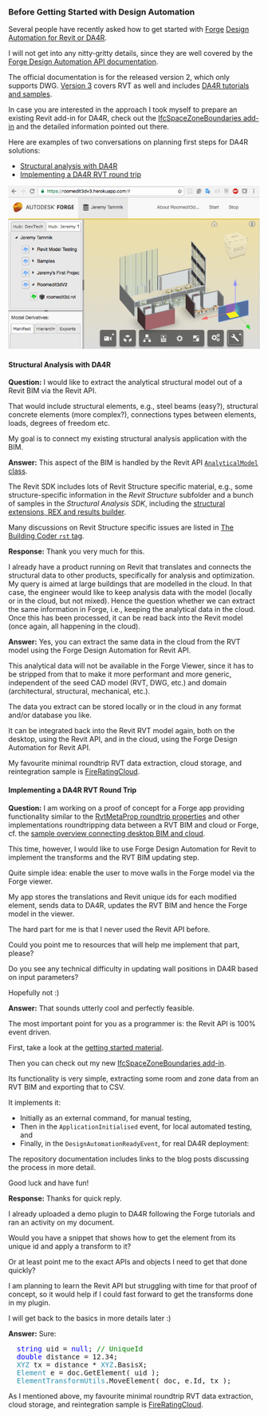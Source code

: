 <head>
<meta http-equiv="Content-Type" content="text/html; charset=utf-8">
<link rel="stylesheet" type="text/css" href="bc.css">
<script src="https://cdn.rawgit.com/google/code-prettify/master/loader/run_prettify.js" type="text/javascript"></script>
</head>

<!---

twitter:

 in the #RevitAPI @AutodeskForge @AutodeskRevit #bim #DynamoBim #ForgeDevCon

Several people have recently asked how to get started with Forge Design Automation for Revit or DA4R.
I will not get into any nitty-gritty details, since they are well covered by the Forge Design Automation API documentation, which includes DA4R tutorials and samples.
Here are examples of two conversations on planning first steps for DA4R solutions
&ndash; Structural analysis with DA4R
&ndash; Implementing a DA4R RVT round trip...

linkedin:

of [The Building Coder samples](https://github.com/jeremytammik/the_building_coder_samples/releases/tag/2019.0.145.4).
the [Revit API discussion forum](http://forums.autodesk.com/t5/revit-api-forum/bd-p/160) recently

-->

### Before Getting Started with Design Automation

Several people have recently asked how to get started
with [Forge](https://forge.autodesk.com)
[Design Automation for Revit or DA4R](https://thebuildingcoder.typepad.com/blog/2018/11/forge-design-automation-for-revit-at-au-and-in-public.html).

I will not get into any nitty-gritty details, since they are well covered by
the [Forge Design Automation API documentation](https://forge.autodesk.com/api/design-automation-cover-page).

The official documentation is for the released version 2, which only supports DWG.
[Version 3](https://forge.autodesk.com/en/docs/design-automation/v3/developers_guide/overview) covers
RVT as well and
includes [DA4R tutorials and samples](https://forge.autodesk.com/en/docs/design-automation/v3/tutorials/revit-samples).

In case you are interested in the approach I took myself to prepare an existing Revit add-in for DA4R, check out
the [IfcSpaceZoneBoundaries add-in](https://github.com/jeremytammik/IfcSpaceZoneBoundaries) and
the detailed information pointed out there.

Here are examples of two conversations on planning first steps for DA4R solutions:

- [Structural analysis with DA4R](#2) 
- [Implementing a DA4R RVT round trip](#3)


<center>
<img src="img/roomedit3dv3_running_2.png" alt="Moving a wall in the Forge viewer" width="771">
</center>


#### <a name="2"></a> Structural Analysis with DA4R

**Question:** I would like to extract the analytical structural model out of a Revit BIM via the Revit API.

That would include structural elements, e.g., steel beams (easy?), structural concrete elements (more complex?), connections types between elements, loads, degrees of freedom etc.

My goal is to connect my existing structural analysis application with the BIM.

**Answer:** This aspect of the BIM is handled by the Revit
API [`AnalyticalModel` class](https://apidocs.co/apps/revit/2019/b4466cf0-0fa0-1f67-d442-fdf0fb073fc9.htm).

The Revit SDK includes lots of Revit Structure specific material, e.g., some structure-specific information in the *Revit Structure* subfolder and a bunch of samples in the *Structural Analysis SDK*, including
the [structural extensions, REX and results builder](http://thebuildingcoder.typepad.com/blog/about-the-author.html#5.54).

Many discussions on Revit Structure specific issues are listed
in [The Building Coder `rst` tag](https://thebuildingcoder.typepad.com/blog/rst).

**Response:** Thank you very much for this.

I already have a product running on Revit that translates and connects the structural data to other products, specifically for analysis and optimization.  My query is aimed at large buildings that are modelled in the cloud.  In that case, the engineer would like to keep analysis data with the model (locally or in the cloud, but not mixed).  Hence the question whether we can extract the same information in Forge, i.e., keeping the analytical data in the cloud.  Once this has been processed, it can be read back into the Revit model (once again, all happening in the cloud).

**Answer:** Yes, you can extract the same data in the cloud from the RVT model using the Forge Design Automation for Revit API.

This analytical data will not be available in the Forge Viewer, since it has to be stripped from that to make it more performant and more generic, independent of the seed CAD model (RVT, DWG, etc.) and domain (architectural, structural, mechanical, etc.).

The data you extract can be stored locally or in the cloud in any format and/or database you like.

It can be integrated back into the Revit RVT model again, both on the desktop, using the Revit API, and in the cloud, using the Forge Design Automation for Revit API.

My favourite minimal roundtrip RVT data extraction, cloud storage, and reintegration sample is [FireRatingCloud](https://github.com/jeremytammik/FireRatingCloud).


#### <a name="3"></a> Implementing a DA4R RVT Round Trip

**Question:** I am working on a proof of concept for a Forge app providing functionality similar to
the [RvtMetaProp roundtrip properties](http://thebuildingcoder.typepad.com/blog/2017/09/use-forge-or-spreadsheet-to-create-shared-parameters.html) and
other implementations roundtripping data between a RVT BIM and cloud or Forge, cf. 
the [sample overview connecting desktop BIM and cloud](http://thebuildingcoder.typepad.com/blog/2017/10/rational-bim-programming-at-au-darmstadt.html#5).

This time, however, I would like to use Forge Design Automation for Revit to implement the transforms and the RVT BIM updating step.

Quite simple idea: enable the user to move walls in the Forge model via the Forge viewer.

My app stores the translations and Revit unique ids for each modified element, sends data to DA4R, updates the RVT BIM and hence the Forge model in the viewer.

The hard part for me is that I never used the Revit API before.

Could you point me to resources that will help me implement that part, please?

Do you see any technical difficulty in updating wall positions in DA4R based on input parameters?

Hopefully not :)

**Answer:** That sounds utterly cool and perfectly feasible.

The most important point for you as a programmer is: the Revit API is 100% event driven.

First, take a look at 
the [getting started material](https://thebuildingcoder.typepad.com/blog/about-the-author.html#2).

Then you can check out my
new [IfcSpaceZoneBoundaries add-in](https://github.com/jeremytammik/IfcSpaceZoneBoundaries).

Its functionality is very simple, extracting some room and zone data from an RVT BIM and exporting that to CSV.

It implements it:

- Initially as an external command, for manual testing,
- Then in the `ApplicationInitialised` event, for local automated testing, and
- Finally, in the `DesignAutomationReadyEvent`, for real DA4R deployment:

The repository documentation includes links to the blog posts discussing the process in more detail.

Good luck and have fun!

**Response:** Thanks for quick reply.

I already uploaded a demo plugin to DA4R following the Forge tutorials and ran an activity on my document.

Would you have a snippet that shows how to get the element from its unique id and apply a transform to it?

Or at least point me to the exact APIs and objects I need to get that done quickly?

I am planning to learn the Revit API but struggling with time for that proof of concept, so it would help if I could fast forward to get the transforms done in my plugin.

I will get back to the basics in more details later :)

**Answer:** Sure:

<pre class="code">
&nbsp;&nbsp;<span style="color:blue;">string</span>&nbsp;uid&nbsp;=&nbsp;<span style="color:blue;">null</span>;&nbsp;<span style="color:green;">//&nbsp;UniqueId</span>
&nbsp;&nbsp;<span style="color:blue;">double</span>&nbsp;distance&nbsp;=&nbsp;12.34;
&nbsp;&nbsp;<span style="color:#2b91af;">XYZ</span>&nbsp;tx&nbsp;=&nbsp;distance&nbsp;*&nbsp;<span style="color:#2b91af;">XYZ</span>.BasisX;
&nbsp;&nbsp;<span style="color:#2b91af;">Element</span>&nbsp;e&nbsp;=&nbsp;doc.GetElement(&nbsp;uid&nbsp;);
&nbsp;&nbsp;<span style="color:#2b91af;">ElementTransformUtils</span>.MoveElement(&nbsp;doc,&nbsp;e.Id,&nbsp;tx&nbsp;);
</pre>

As I mentioned above, my favourite minimal roundtrip RVT data extraction, cloud storage, and reintegration sample
is [FireRatingCloud](https://github.com/jeremytammik/FireRatingCloud).

